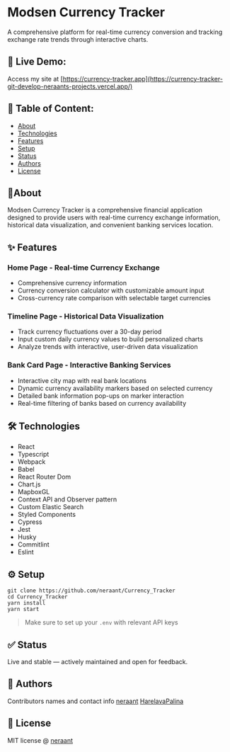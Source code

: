 # Modsen Currency Tracker

A comprehensive platform for real-time currency conversion and tracking exchange rate trends through interactive charts.

## 🚀 Live Demo:

Access my site at [https://currency-tracker.app](https://currency-tracker-git-develop-neraants-projects.vercel.app/)

## 📑 Table of Content:

- [About](#About)
- [Technologies](#Technologies)
- [Features](#Features)
- [Setup](#Setup)
- [Status](#Status)
- [Authors](#Authors)
- [License](#License)

## 📘About

Modsen Currency Tracker is a comprehensive financial application designed to provide users with real-time currency exchange information, historical data visualization, and convenient banking services location.

## ✨ Features

### Home Page - Real-time Currency Exchange

- Comprehensive currency information
- Currency conversion calculator with customizable amount input
- Cross-currency rate comparison with selectable target currencies

### Timeline Page - Historical Data Visualization

- Track currency fluctuations over a 30-day period
- Input custom daily currency values to build personalized charts
- Analyze trends with interactive, user-driven data visualization

### Bank Card Page - Interactive Banking Services

- Interactive city map with real bank locations
- Dynamic currency availability markers based on selected currency
- Detailed bank information pop-ups on marker interaction
- Real-time filtering of banks based on currency availability

## 🛠 Technologies

- React
- Typescript
- Webpack
- Babel
- React Router Dom
- Chart.js
- MapboxGL
- Context API and Observer pattern
- Custom Elastic Search
- Styled Components
- Cypress
- Jest
- Husky
- Commitlint
- Eslint

## ⚙️ Setup

    git clone https://github.com/neraant/Currency_Tracker
    cd Currency_Tracker
    yarn install
    yarn start

> Make sure to set up your `.env` with relevant API keys

## ✅ Status

Live and stable — actively maintained and open for feedback.

## 📌 Authors

Contributors names and contact info
[neraant](https://github.com/neraant)
[HarelavaPalina](https://github.com/HarelavaPalina)

## 📄 License

MIT license @ [neraant](https://github.com/neraant)
